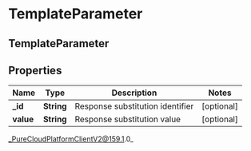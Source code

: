 # TemplateParameter

## TemplateParameter

## Properties

|Name | Type | Description | Notes|
|------------ | ------------- | ------------- | -------------|
| **_id** | **String** | Response substitution identifier | [optional] |
| **value** | **String** | Response substitution value | [optional] |



_PureCloudPlatformClientV2@159.1.0_
